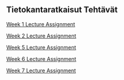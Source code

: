 ## Tietokantaratkaisut Tehtävät

[Week 1 Lecture Assignment](URL)

[Week 2 Lecture Assignment](URL)

[Week 5 Lecture Assignment]([URL](https://github.com/Wimmu/Tietokantaratkaisut/tree/master/src/Week5/main/java))

[Week 6 Lecture Assignment](URL)

[Week 7 Lecture Assignment](URL)
